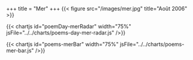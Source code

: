 +++
title = "Mer"
+++
{{< figure src="/images/mer.jpg" title="Août 2006" >}}

{{< chartjs id="poemDay-merRadar" width="75%" jsFile="../../charts/poems-day-mer-radar.js" />}}

{{< chartjs id="poems-merBar" width="75%" jsFile="../../charts/poems-mer-bar.js" />}}
